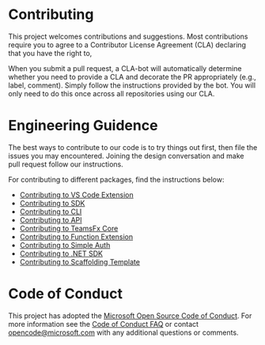 # Contributing

This project welcomes contributions and suggestions. Most contributions require you to
agree to a Contributor License Agreement (CLA) declaring that you have the right to,

When you submit a pull request, a CLA-bot will automatically determine whether you need
to provide a CLA and decorate the PR appropriately (e.g., label, comment). Simply follow the
instructions provided by the bot. You will only need to do this once across all repositories using our CLA.

# Engineering Guidence

The best ways to contribute to our code is to try things out first, then file the issues you may encountered. Joining the design conversation and make pull request follow our instructions.

For contributing to different packages, find the instructions below:

- [Contributing to VS Code Extension](https://github.com/OfficeDev/TeamsFx/blob/main/packages/vscode-extension/CONTRIBUTING.md)
- [Contributing to SDK](https://github.com/OfficeDev/TeamsFx/blob/main/packages/sdk/CONTRIBUTING.md)
- [Contributing to CLI](https://github.com/OfficeDev/TeamsFx/blob/main/packages/cli/CONTRIBUTING.md)
- [Contributing to API](https://github.com/OfficeDev/TeamsFx/tree/main/packages/api/CONTRIBUTING.md)
- [Contributing to TeamsFx Core](https://github.com/OfficeDev/TeamsFx/tree/main/packages/fx-core/CONTRIBUTING.md)
- [Contributing to Function Extension](https://github.com/OfficeDev/TeamsFx/blob/main/packages/function-extension/CONTRIBUTING.md)
- [Contributing to Simple Auth](https://github.com/OfficeDev/TeamsFx/blob/main/packages/simpleauth/CONTRIBUTING.md)
- [Contributing to .NET SDK](https://github.com/OfficeDev/TeamsFx/blob/main/packages/dotnet-sdk/CONTRIBUTING.md)
- [Contributing to Scaffolding Template](https://github.com/OfficeDev/TeamsFx/blob/main/templates/CONTRIBUTING.md)

# Code of Conduct

This project has adopted the [Microsoft Open Source Code of Conduct](https://opensource.microsoft.com/codeofconduct/).
For more information see the [Code of Conduct FAQ](https://opensource.microsoft.com/codeofconduct/faq/)
or contact [opencode@microsoft.com](mailto:opencode@microsoft.com) with any additional questions or comments.
